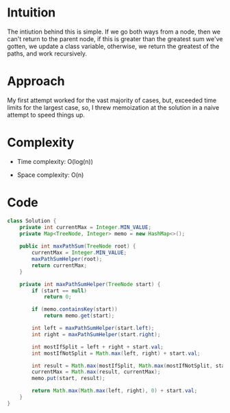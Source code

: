 # Intuition
The intiution behind this is simple. If we go both ways from a node, then we can't return to the parent node, if this is greater than the greatest sum we've gotten, we update a class variable, otherwise, we return the greatest of the paths, and work recursively.

# Approach
My first attempt worked for the vast majority of cases, but, exceeded time limits for the largest case, so, I threw memoization at the solution in a naive attempt to speed things up.

# Complexity
- Time complexity: O(log(n))

- Space complexity: O(n)

# Code
```java
class Solution {
    private int currentMax = Integer.MIN_VALUE;
    private Map<TreeNode, Integer> memo = new HashMap<>();
    
    public int maxPathSum(TreeNode root) {
        currentMax = Integer.MIN_VALUE;
        maxPathSumHelper(root);
        return currentMax;
    }

    private int maxPathSumHelper(TreeNode start) {
        if (start == null)
            return 0;

        if (memo.containsKey(start))
            return memo.get(start);

        int left = maxPathSumHelper(start.left);
        int right = maxPathSumHelper(start.right);

        int mostIfSplit = left + right + start.val;
        int mostIfNotSplit = Math.max(left, right) + start.val;

        int result = Math.max(mostIfSplit, Math.max(mostIfNotSplit, start.val));
        currentMax = Math.max(result, currentMax);
        memo.put(start, result);

        return Math.max(Math.max(left, right), 0) + start.val;
    }
}
```